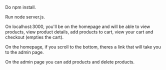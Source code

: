 <p> Do npm install. </p>
<p> Run node server.js.  </p>
<p> On localhost:3000, you'll be on the homepage and will be able to view products, view product details, add products to cart, view your cart and checkout (empties the cart).</p>
<p> On the homepage, if you scroll to the bottom, theres a link that will take you to the admin page.</p>
<p> On the admin page you can add products and delete products.</p>
